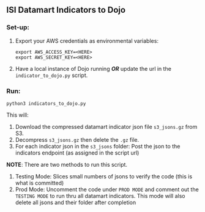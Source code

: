 ## ISI Datamart Indicators to Dojo


### Set-up:

1. Export your AWS credentials as environmental variables:

	```
	export AWS_ACCESS_KEY=<HERE>
	export AWS_SECRET_KEY=<HERE>
	```

2. Have a local instance of Dojo running __*OR*__ update the url in the `indicator_to_dojo.py` script.


### Run:

```
python3 indicators_to_dojo.py
```

This will:

1. Download the compressed datamart indicator json file `s3_jsons.gz` from S3.
2. Decompress `s3_jsons.gz` then delete the `.gz` file.
3. For each indicator json in the `s3_jsons` folder: Post the json to the indicators endpoint (as assigned in the script url)

__NOTE__: There are two methods to run this script.

1. Testing Mode: Slices small numbers of jsons to verify the code (this is what is committed)
2. Prod Mode: Uncomment the code under `PROD MODE` and comment out the `TESTING MODE` to run thru all datamart indicators. This mode will also delete all jsons and their folder after completion

